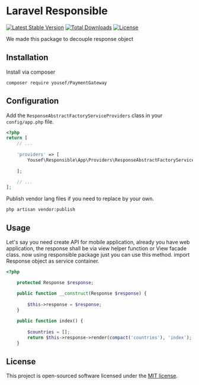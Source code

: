 # Laravel Responsible 

[![Latest Stable Version](https://poser.pugx.org/arandilopez/laravel-profane/v/stable)](https://packagist.org/)
[![Total Downloads](https://poser.pugx.org/arandilopez/laravel-profane/downloads)](https://packagist.org/)
[![License](https://poser.pugx.org/arandilopez/laravel-profane/license)](https://packagist.org/)

We made this package to decouple response object 

## Installation

Install via composer

```shell
composer require yousef/PaymentGateway
```

## Configuration

Add the `ResponseAbstractFactoryServiceProviders` class in your `config/app.php` file.

```php
<?php
return [
    // ...
    
    'providers' => [
        Yousef\Responsible\App\Providers\ResponseAbstractFactoryServiceProviders::class,
        
    ];

    // ...
];
```

Publish vendor lang files if you need to replace by your own.

```shell
php artisan vendor:publish
```

## Usage

Let's say you need create API for mobile application, already you have
web application, the response shall be via view helper function  or 
View facade class.
now using responsible package just you can use this method.
import Response object as service container.

```php
<?php

    protected Response $response;

    public function __construct(Response $response) {
    
        $this->response = $response;    
    }
    
    public function index() {
        
        $countries = [];
        return $this->response->render(compact('countries'), 'index');
    }

```

## License

This project is open-sourced software licensed under the [MIT license](http://opensource.org/licenses/MIT).
